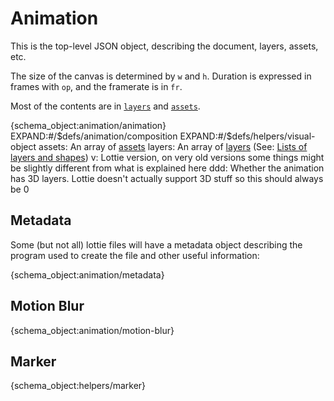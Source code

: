 # Animation

This is the top-level JSON object, describing the document, layers, assets, etc.

The size of the canvas is determined by `w` and `h`. Duration is expressed in frames with `op`, and the framerate is in `fr`.

Most of the contents are in [`layers`](layers.md) and [`assets`](assets.md).

{schema_object:animation/animation}
EXPAND:#/$defs/animation/composition
EXPAND:#/$defs/helpers/visual-object
assets: An array of [assets](assets.md)
layers: An array of [layers](layers.md) (See: [Lists of layers and shapes](concepts.md#lists-of-layers-and-shapes))
v: Lottie version, on very old versions some things might be slightly different from what is explained here
ddd: Whether the animation has 3D layers. Lottie doesn't actually support 3D stuff so this should always be 0

## Metadata

Some (but not all) lottie files will have a metadata object describing the
program used to create the file and other useful information:

{schema_object:animation/metadata}

## Motion Blur

{schema_object:animation/motion-blur}


## Marker

{schema_object:helpers/marker}

